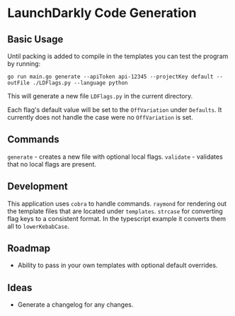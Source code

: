 # LaunchDarkly Code Generation

## Basic Usage

Until packing is added to compile in the templates you can test the program by running:
```
go run main.go generate --apiToken api-12345 --projectKey default --outFile ./LDFlags.py --language python
```

This will generate a new file `LDFlags.py` in the current directory.

Each flag's default value will be set to the `OffVariation` under `Defaults`. It currently does not handle the case were no `OffVariation` is set.

## Commands
`generate` - creates a new file with optional local flags.
`validate` - validates that no local flags are present.
## Development

This application uses `cobra` to handle commands. `raymond` for rendering out the template files that are located under `templates`. `strcase` for converting flag keys to a consistent format. In the typescript example it converts them all to `lowerKebabCase`.

## Roadmap
* Ability to pass in your own templates with optional default overrides.

## Ideas
* Generate a changelog for any changes.

